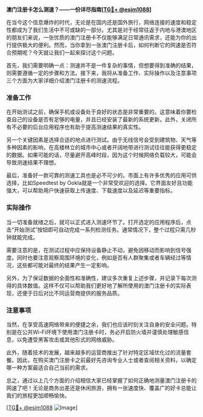 **澳门注册卡怎么测速？——一份详尽指南[[TG💪+ @esim1088](https://t.me/s/esim1088)]**

在当今这个信息爆炸的时代，无论是在国内还是国外旅行，网络连接的速度和稳定性都成为了我们生活中不可或缺的一部分。尤其是对于经常往返于内地与港澳地区的朋友们来说，一张优质的澳门注册卡不仅能够满足日常通讯需求，还能为你的出行提供极大的便利。然而，当你拿到一张澳门注册卡后，如何判断它的网速是否符合预期呢？今天就让我们一起来探讨这个问题。

首先，我们需要明确一点：测速并不是一件复杂的事情，但想要得到准确的结果，则需要遵循一定的步骤和方法。接下来，我将从准备工作、实际操作以及注意事项三个方面为大家详细介绍澳门注册卡的测速流程。

### 准备工作

在开始测试之前，确保手机或设备处于良好的状态是非常重要的。这意味着你要检查自己的设备是否有足够的电量，并且已经安装了最新的系统更新。此外，关闭所有不必要的后台应用程序也有助于提高测速结果的真实性。

另一个关键因素是选择合适的地点进行测试。由于无线信号会受到建筑物、天气等多种因素的影响，在高楼林立的城市中心或者开阔地带进行测试往往能获得更稳定的数据。如果可能的话，尽量避开高峰时段，因为这个时候网络负载较大，可能会导致测速结果不理想。

最后，准备好一款可靠的测速工具也是必不可少的。市面上有许多优秀的应用可供选择，比如Speedtest by Ookla就是一个非常受欢迎的选择。它界面友好且功能强大，可以帮助用户快速获取上传速度、下载速度以及延迟等重要指标。

### 实际操作

当一切准备就绪之后，就可以正式进入测速环节了。打开选定的应用程序后，点击“开始测试”按钮即可自动完成一系列检测任务。通常情况下，整个过程只需几秒钟就能完成。

需要注意的是，在测试过程中应保持设备静止不动，避免因移动而影响到信号强度。同时也要注意观察周围环境的变化，例如是否有人群聚集或者车辆经过等情况，这些都可能对最终的结果产生一定影响。

另外，为了保证数据的全面性和准确性，建议多次重复上述步骤，并记录下每次测得的具体数值。这样不仅可以帮助我们更好地了解所使用的澳门注册卡的实际表现，还便于日后对比不同运营商提供的服务品质。

### 注意事项

当然，在享受高速网络带来的便捷之余，我们也应该时刻关注自身的安全问题。特别是在公共Wi-Fi环境下使用澳门注册卡时，务必开启防火墙并谨慎处理敏感信息，以免遭受黑客攻击或其他形式的网络威胁。

此外，随着技术的发展，越来越多的运营商推出了针对特定区域优化过的流量套餐。因此，在购买澳门注册卡之前最好先咨询专业人士或者查阅相关资料，以确定哪一种方案最适合自己当前的需求。

总之，通过以上几个方面的介绍相信大家已经掌握了如何正确地测量澳门注册卡的网速了吧！无论是商务出差还是休闲旅游，拥有一张速度快、覆盖广的好卡总能让我们的旅程更加顺畅愉快。

[[TG💪+ @esim1088](https://t.me/s/esim1088) ![Image](https://i.postimg.cc/4NQfJmqS/Snipaste-2025-05-13-00-14-12.png)]